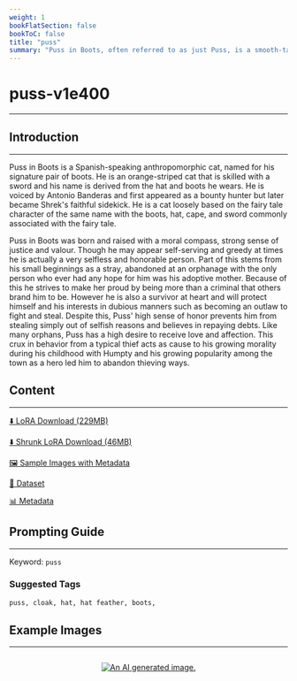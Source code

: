 ```yaml
---
weight: 1
bookFlatSection: false
bookToC: false
title: "puss"
summary: "Puss in Boots, often referred to as just Puss, is a smooth-talking, swashbuckling ginger-striped cat with a Spanish accent, skilled with a sword, and known for his charming personality and his ability to distract enemies with his \"cute eyes\"."
---
```


<!--markdownlint-disable MD025 MD033 -->

# puss-v1e400

---

## Introduction

---

Puss in Boots is a Spanish-speaking anthropomorphic cat, named for his signature pair of boots. He is an orange-striped cat that is skilled with a sword and his name is derived from the hat and boots he wears. He is voiced by Antonio Banderas and first appeared as a bounty hunter but later became Shrek's faithful sidekick. He is a cat loosely based on the fairy tale character of the same name with the boots, hat, cape, and sword commonly associated with the fairy tale.

Puss in Boots was born and raised with a moral compass, strong sense of justice and valour. Though he may appear self-serving and greedy at times he is actually a very selfless and honorable person. Part of this stems from his small beginnings as a stray, abandoned at an orphanage with the only person who ever had any hope for him was his adoptive mother. Because of this he strives to make her proud by being more than a criminal that others brand him to be. However he is also a survivor at heart and will protect himself and his interests in dubious manners such as becoming an outlaw to fight and steal. Despite this, Puss' high sense of honor prevents him from stealing simply out of selfish reasons and believes in repaying debts. Like many orphans, Puss has a high desire to receive love and affection. This crux in behavior from a typical thief acts as cause to his growing morality during his childhood with Humpty and his growing popularity among the town as a hero led him to abandon thieving ways.

## Content

---

[⬇️ LoRA Download (229MB)](https://huggingface.co/k4d3/yiff_toolkit/resolve/main/compass_loras/puss-v1e400/puss-v1e400.safetensors?download=true)

[⬇️ Shrunk LoRA Download (46MB)](https://huggingface.co/k4d3/yiff_toolkit/resolve/main/compass_loras/puss-v1e400/puss-v1e400_frockpt1_th-3.55.safetensors?download=true)

[🖼️ Sample Images with Metadata](https://huggingface.co/k4d3/yiff_toolkit/tree/main/static/puss-compass)

[📐 Dataset](https://huggingface.co/datasets/k4d3/furry/tree/main/puss)

[📊 Metadata](https://huggingface.co/k4d3/yiff_toolkit/raw/main/compass_loras/puss-v1e400/puss-v1e400.json)

## Prompting Guide

---

Keyword: `puss`

### Suggested Tags

```md
puss, cloak, hat, hat feather, boots,
```

## Example Images

---
<!-- ⚠️ TODO: Small versions! -->

<div style="display: flex; justify-content: center;">

[![An AI generated image.](https://huggingface.co/k4d3/yiff_toolkit/resolve/main/compass_loras/puss-v1e400/puss_000400_01_20240709175442_1.png?download=true)](https://huggingface.co/k4d3/yiff_toolkit/resolve/main/compass_loras/puss-v1e400/puss_000400_01_20240709175442_1.png?download=true)

</div>
